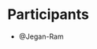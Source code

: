 # Participants

* @Jegan-Ram





























































































